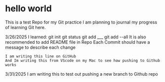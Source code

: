# hello world

This is a test Repo for my Git practice
I am planning to journal my progress of learning Git here. 

3/26/2025
    I learned:
        git init
        git status
        git add ___
        git add --all 
    It is also recommended to add README file in Repo
    Each Commit should have a message to describe each change

    I am writing this line on GitHub
    And Im writing this from VScode on my Mac to see how pushing to Github works

3/31/2025
    I am writing this to test out pushing a new branch to Github repo
